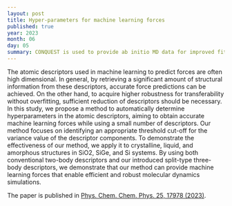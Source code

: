 ```yaml
---
layout: post
title: Hyper-parameters for machine learning forces
published: true
year: 2023
month: 06
day: 05
summary: CONQUEST is used to provide ab initio MD data for improved fitting of machine learning forces
---
```

The atomic descriptors used in machine learning to predict forces are
often high dimensional. In general, by retrieving a significant amount
of structural information from these descriptors, accurate force
predictions can be achieved. On the other hand, to acquire higher
robustness for transferability without overfitting, sufficient
reduction of descriptors should be necessary. In this study, we
propose a method to automatically determine hyperparameters in the
atomic descriptors, aiming to obtain accurate machine learning forces
while using a small number of descriptors. Our method focuses on
identifying an appropriate threshold cut-off for the variance value of
the descriptor components. To demonstrate the effectiveness of our
method, we apply it to crystalline, liquid, and amorphous structures
in SiO2, SiGe, and Si systems. By using both conventional two-body
descriptors and our introduced split-type three-body descriptors, we
demonstrate that our method can provide machine learning forces that
enable efficient and robust molecular dynamics simulations.

The paper is published in [Phys. Chem. Chem. Phys. 25, 17978 (2023)](https://doi.org/10.1039/D3CP01922E).
